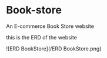 # Book-store
An E-commerce Book Store website

this is the ERD of the website

![ERD BookStore](/ERD BookStore.png)